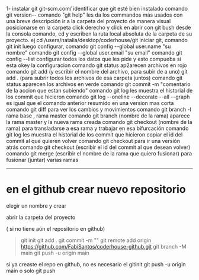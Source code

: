 1- instalar git git-scm.com/
identificar que git esté bien instalado comando git version-- comando "git help" les da los commandos más usados con una breve descripción
ir a la carpeta del proyecto
de manera visual posicionarse en la carpeta click derecho y click en abrir con git bush
desde la consola comando, cd y escriben la ruta local absoluta de la carpeta de su proyecto. ej cd /users/natalia/desktop/coderhouse/git
iniciar git, comando git init
luego configurar, comando git config --global user.name "su nombre"
comando git config --global user.email "su email"
comando git config --list configurar todos los datos que les pide y esto compueba si esta okey la configuracion
comando git status ap2arecen archivos en rojo
comando git add (y escribir el nombre del archivo, para subir de a uno) git add . (para subrir todos los archivos de esa carpeta juntos)
comando git status aparecen los archivos en verde
comando git commit -m "comentario de la accion que estan subiendo"
comando git log les muestra el historial de los commit que hicieron
comando git log --oneline --decorate --all --graph es igual que el comando anterior resumido en una version mas corta
comando git diff para ver los cambios y movimientos
comando git branch -l rama base , rama master
comando git branch (nombre de la rama) aparece la rama master y la nueva rama creada
comando git checkout (nombre de la rama) para transladarse a esa rama y trabajar en esa bifurcación
comando git log les muestra el historial de los commit que hicieron copiar el id del commit al que quieren volver
comando git checkout para ir una versión atrás
comando git checkout (escribir el id del commit al que desean volver)
comando git merge (escribir el nombre de la rama que quiero fusionar) para fusionar (juntar) varias ramas

---

# en el github crear nuevo repositorio

elegir un nombre y crear

abrir la carpeta del proyecto

( si no tiene aún el repositorio en github)

> git init
> git add .
> git commit -m ""
> git remote add origin https://github.com/FabiSantos/coderhouse-github.git
> git branch -M main
> git push -u origin main

si ya creaste el repo en github, no es necesario el gitinit
git push -u origin main
o solo git push
